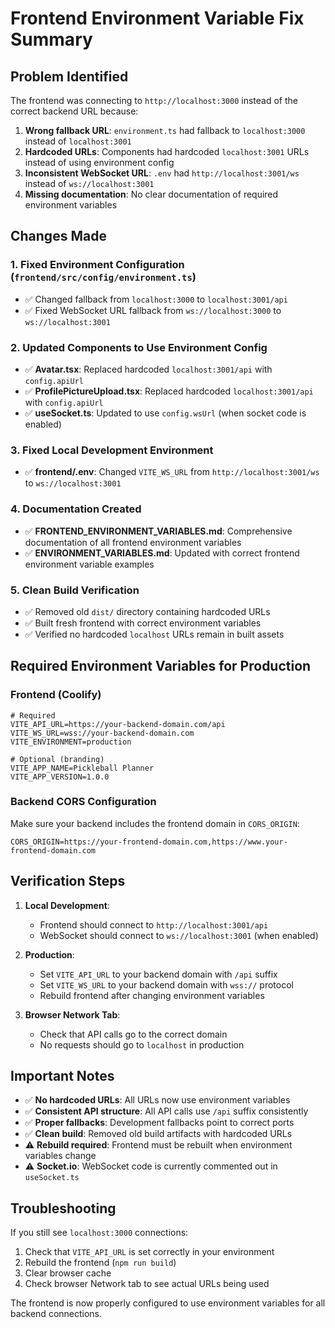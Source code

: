 # Frontend Environment Variable Fix Summary

## Problem Identified

The frontend was connecting to `http://localhost:3000` instead of the correct backend URL because:

1. **Wrong fallback URL**: `environment.ts` had fallback to `localhost:3000` instead of `localhost:3001`
2. **Hardcoded URLs**: Components had hardcoded `localhost:3001` URLs instead of using environment config
3. **Inconsistent WebSocket URL**: `.env` had `http://localhost:3001/ws` instead of `ws://localhost:3001`
4. **Missing documentation**: No clear documentation of required environment variables

## Changes Made

### 1. Fixed Environment Configuration (`frontend/src/config/environment.ts`)

- ✅ Changed fallback from `localhost:3000` to `localhost:3001/api`
- ✅ Fixed WebSocket URL fallback from `ws://localhost:3000` to `ws://localhost:3001`

### 2. Updated Components to Use Environment Config

- ✅ **Avatar.tsx**: Replaced hardcoded `localhost:3001/api` with `config.apiUrl`
- ✅ **ProfilePictureUpload.tsx**: Replaced hardcoded `localhost:3001/api` with `config.apiUrl`
- ✅ **useSocket.ts**: Updated to use `config.wsUrl` (when socket code is enabled)

### 3. Fixed Local Development Environment

- ✅ **frontend/.env**: Changed `VITE_WS_URL` from `http://localhost:3001/ws` to `ws://localhost:3001`

### 4. Documentation Created

- ✅ **FRONTEND_ENVIRONMENT_VARIABLES.md**: Comprehensive documentation of all frontend environment variables
- ✅ **ENVIRONMENT_VARIABLES.md**: Updated with correct frontend environment variable examples

### 5. Clean Build Verification

- ✅ Removed old `dist/` directory containing hardcoded URLs
- ✅ Built fresh frontend with correct environment variables
- ✅ Verified no hardcoded `localhost` URLs remain in built assets

## Required Environment Variables for Production

### Frontend (Coolify)

```env
# Required
VITE_API_URL=https://your-backend-domain.com/api
VITE_WS_URL=wss://your-backend-domain.com
VITE_ENVIRONMENT=production

# Optional (branding)
VITE_APP_NAME=Pickleball Planner
VITE_APP_VERSION=1.0.0
```

### Backend CORS Configuration

Make sure your backend includes the frontend domain in `CORS_ORIGIN`:

```env
CORS_ORIGIN=https://your-frontend-domain.com,https://www.your-frontend-domain.com
```

## Verification Steps

1. **Local Development**:

   - Frontend should connect to `http://localhost:3001/api`
   - WebSocket should connect to `ws://localhost:3001` (when enabled)

2. **Production**:

   - Set `VITE_API_URL` to your backend domain with `/api` suffix
   - Set `VITE_WS_URL` to your backend domain with `wss://` protocol
   - Rebuild frontend after changing environment variables

3. **Browser Network Tab**:
   - Check that API calls go to the correct domain
   - No requests should go to `localhost` in production

## Important Notes

- ✅ **No hardcoded URLs**: All URLs now use environment variables
- ✅ **Consistent API structure**: All API calls use `/api` suffix consistently
- ✅ **Proper fallbacks**: Development fallbacks point to correct ports
- ✅ **Clean build**: Removed old build artifacts with hardcoded URLs
- ⚠️ **Rebuild required**: Frontend must be rebuilt when environment variables change
- ⚠️ **Socket.io**: WebSocket code is currently commented out in `useSocket.ts`

## Troubleshooting

If you still see `localhost:3000` connections:

1. Check that `VITE_API_URL` is set correctly in your environment
2. Rebuild the frontend (`npm run build`)
3. Clear browser cache
4. Check browser Network tab to see actual URLs being used

The frontend is now properly configured to use environment variables for all backend connections.
